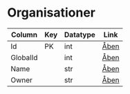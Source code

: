 # Organisationer

| Column   | Key | Datatype | Link                                                                        |
| -------- | --- | -------- | --------------------------------------------------------------------------- |
| Id       | PK  | int      | [Åben](https://fmdatahub.github.io/Datadictionary/Attributes/Id.html)       |
| GlobalId |     | int      | [Åben](https://fmdatahub.github.io/Datadictionary/Attributes/GlobalId.html) |
| Name     |     | str      | [Åben](https://fmdatahub.github.io/Datadictionary/Attributes/Name.html)     |
| Owner    |     | str      | [Åben](https://fmdatahub.github.io/Datadictionary/Attributes/LongName.html) |
